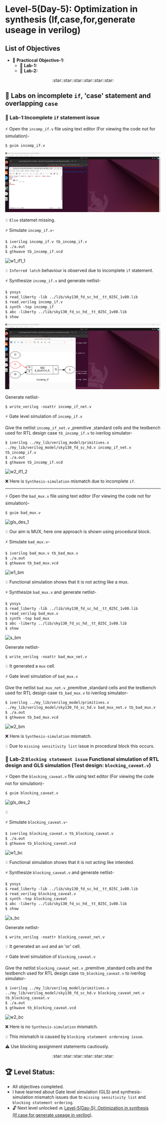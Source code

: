 # Level-5(Day-5): Optimization in synthesis (If,case,for,generate useage in verilog)

## List of Objectives

 - :dart: <b>Practiccal Objective-1:</b> []()
   - :microscope: <b>Lab-1:</b> []()
   - :microscope: <b>Lab-2:</b>[]()
     
 <div align="center">:star::star::star::star::star::star:</div> 
 
## :dart: Labs on incomplete `if`, 'case' statement and overlapping `case`
 ### :microscope: Lab-1:Incomplete `if` statement issue
   
   :zap: Open the `incomp_if.v` file using text editor (For viewing the code not for simulation)-
     
   ```
   $ gvim incomp_if.v 
   ```
   ![if_des](images/if_des.png)

   :bulb: `Else` statemet missing.
   
   :zap: Simulate `incomp_if.v`-

   ```
   $ iverilog incomp_if.v tb_incomp_if.v
   $ ./a.out
   $ gtkwave tb_incomp_if.vcd

   ```

   ![w1_if1_1](images/w1_if1_1.png)

  :bulb:  `Inferred latch` behaviour is observed due to incomplete `if` statement.

   :zap: Synthesize `incomp_if.v` and generate netlist-
   
   ```
   $ yosys
   $ read_liberty -lib ../lib/sky130_fd_sc_hd__tt_025C_1v80.lib
   $ read_verilog incomp_if.v
   $ synth -top incomp_if
   $ abc -liberty ../lib/sky130_fd_sc_hd__tt_025C_1v80.lib
   $ show
   ```
   ![s_if1](images/s_if1.png)

   Generate netlist-
   
   ```
   $ write_verilog -noattr incomp_if_net.v
   ```

   :zap: Gate level simulation of `incomp_if.v`
   
   
 Give the netlist `incomp_if_net.v` ,premitive ,standard cells and the testbench used for RTL design case `tb_incomp_if.v` to iverilog simulator-
    
   ```
   $ iverilog ../my_lib/verilog_model/primitives.v ../my_lib/verilog_model/sky130_fd_sc_hd.v incomp_if_net.v tb_incomp_if.v
   $ ./a.out
   $ gtkwave tb_incomp_if.vcd

   ```
   ![w2_if1_2](images/w2_if1_2.png)

   :x: Here is `Synthesis-simulation` mismatch due to incomplete `if`.

  ---

  :zap: Open the `bad_mux.v` file using text editor (For viewing the code not for simulation)-
     
   ```
   $ gvim bad_mux.v 
   ```
   ![gls_des_1](images/gls_des_1.png)

   :bulb: Our aim is MUX, here one approach is shown using procedural block.
   
   :zap: Simulate `bad_mux.v`-

   ```
   $ iverilog bad_mux.v tb_bad_mux.v
   $ ./a.out
   $ gtkwave tb_bad_mux.vcd

   ```

   ![w1_bm](images/w1_bm.png)

   :bulb: Functional simulation shows that it is not acting like a mux.

   :zap: Synthesize `bad_mux.v` and generate netlist-
   
   ```
   $ yosys
   $ read_liberty -lib ../lib/sky130_fd_sc_hd__tt_025C_1v80.lib
   $ read_verilog bad_mux.v
   $ synth -top bad_mux
   $ abc -liberty ../lib/sky130_fd_sc_hd__tt_025C_1v80.lib
   $ show
   ```
   ![s_bm](images/s_bm.png)

   Generate netlist-
   
   ```
   $ write_verilog -noattr bad_mux_net.v
   ```

   :bulb: It generated a `mux` cell.

   :zap: Gate level simulation of `bad_mux.v`
   
   
 Give the netlist `bad_mux_net.v` ,premitive ,standard cells and the testbench used for RTL design case `tb_bad_mux.v` to iverilog simulator-
    
   ```
   $ iverilog ../my_lib/verilog_model/primitives.v ../my_lib/verilog_model/sky130_fd_sc_hd.v bad_mux_net.v tb_bad_mux.v
   $ ./a.out
   $ gtkwave tb_bad_mux.vcd

   ```
   ![w2_bm](images/w2_bm.png)

   :x: Here is `Synthesis-simulation` mismatch.

   :bulb: Due to `missing sensitivity list` issue in procedural block this occurs.
   
 ### :microscope: Lab-2:`Blocking statement issue` Functional simulation of RTL design and GLS simulation (Test design: `blocking_caveat.v`)
   
   :zap: Open the `blocking_caveat.v` file using text editor (For viewing the code not for simulation)-
     
   ```
   $ gvim blocking_caveat.v 
   ```
   ![gls_des_2](images/gls_des_2.png)

   :bulb:
   
   :zap: Simulate `blocking_caveat.v`-

   ```
   $ iverilog blocking_caveat.v tb_blocking_caveat.v
   $ ./a.out
   $ gtkwave tb_blocking_caveat.vcd

   ```

   ![w1_bc](images/w1_bc.png)

   :bulb: Functional simulation shows that it is not acting like intended.

   :zap: Synthesize `blocking_caveat.v` and generate netlist-
   
   ```
   $ yosys
   $ read_liberty -lib ../lib/sky130_fd_sc_hd__tt_025C_1v80.lib
   $ read_verilog blocking_caveat.v
   $ synth -top blocking_caveat
   $ abc -liberty ../lib/sky130_fd_sc_hd__tt_025C_1v80.lib
   $ show
   ```
   ![s_bc](images/s_bc.png)

   Generate netlist-
   
   ```
   $ write_verilog -noattr blocking_caveat_net.v
   ```

   :bulb: It generated an `and` and an 'or' cell.

   :zap: Gate level simulation of `blocking_caveat.v`
   
   
 Give the netlist `blocking_caveat_net.v` ,premitive ,standard cells and the testbench used for RTL design case `tb_blocking_caveat.v` to iverilog simulator-
    
   ```
   $ iverilog ../my_lib/verilog_model/primitives.v ../my_lib/verilog_model/sky130_fd_sc_hd.v blocking_caveat_net.v tb_blocking_caveat.v
   $ ./a.out
   $ gtkwave tb_blocking_caveat.vcd

   ```
   ![w2_bc](images/w2_bc.png)

   :x: Here is no `Synthesis-simulation` mismatch.
   
   :bulb: This mismatch is caused by `blocking statement ordereing issue`.

   :warning: Use blocking assignment statements cautiously.
 
   <div align="center">:star::star::star::star::star::star:</div> 
   
## :trophy: Level Status: 

- All objectives completed.
- I have learned about Gate level simulation (GLS) and synthesis-simulation mismatch issues due to `missing sensitivity list` and `blocking statement ordering`.
- 🔓 Next level unlocked 🔜 [Level-5(Day-5): Optimization in synthesis (If,case,for,generate useage in verilog)](../Level_5/readme.md).






